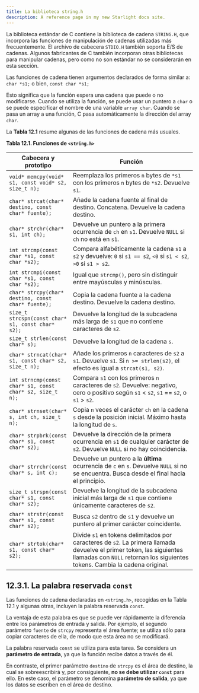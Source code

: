```yaml
---
title: La biblioteca string.h
description: A reference page in my new Starlight docs site.
---
```


La biblioteca estándar de C contiene la biblioteca de cadena `STRING.H`, que incorpora las funciones de manipulación de cadenas utilizadas más frecuentemente. El archivo de cabecera `STDIO.H` también soporta E/S de cadenas. Algunos fabricantes de C también incorporan otras bibliotecas para manipular cadenas, pero como no son estándar no se considerarán en esta sección.  

Las funciones de cadena tienen argumentos declarados de forma similar a:  
`char *s1;` o bien, `const char *s1;`  

Esto significa que la función espera una cadena que puede o no modificarse. Cuando se utiliza la función, se puede usar un puntero a `char` o se puede especificar el nombre de una variable `array char`. Cuando se pasa un array a una función, C pasa automáticamente la dirección del array `char`.

La **Tabla 12.1** resume algunas de las funciones de cadena más usuales.

**Tabla 12.1. Funciones de `<string.h>`**

| Cabecera y prototipo                                     | Función |
|----------------------------------------------------------|---------|
| `void* memcpy(void* s1, const void* s2, size_t n);`      | Reemplaza los primeros `n` bytes de `*s1` con los primeros `n` bytes de `*s2`. Devuelve `s1`. |
| `char* strcat(char* destino, const char* fuente);`       | Añade la cadena fuente al final de destino. Concatena. Devuelve la cadena destino. |
| `char* strchr(char* s1, int ch);`                        | Devuelve un puntero a la primera ocurrencia de `ch` en `s1`. Devuelve `NULL` si `ch` no está en `s1`. |
| `int strcmp(const char *s1, const char *s2);`             | Compara alfabéticamente la cadena `s1` a `s2` y devuelve: `0` si `s1 == s2`, `<0` si `s1 < s2`, `>0` si `s1 > s2`. |
| `int strcmpi(const char *s1, const char *s2);`            | Igual que `strcmp()`, pero sin distinguir entre mayúsculas y minúsculas. |
| `char* strcpy(char* destino, const char* fuente);`       | Copia la cadena fuente a la cadena destino. Devuelve la cadena destino. |
| `size_t strcspn(const char* s1, const char* s2);`         | Devuelve la longitud de la subcadena más larga de `s1` que no contiene caracteres de `s2`. |
| `size_t strlen(const char* s);`                          | Devuelve la longitud de la cadena `s`. |
| `char* strncat(char* s1, const char* s2, size_t n);`      | Añade los primeros `n` caracteres de `s2` a `s1`. Devuelve `s1`. Si `n >= strlen(s2)`, el efecto es igual a `strcat(s1, s2)`. |
| `int strncmp(const char* s1, const char* s2, size_t n);`  | Compara `s1` con los primeros `n` caracteres de `s2`. Devuelve: negativo, cero o positivo según `s1` < `s2`, `s1` == `s2`, o `s1` > `s2`. |
| `char* strnset(char* s, int ch, size_t n);`              | Copia `n` veces el carácter `ch` en la cadena `s` desde la posición inicial. Máximo hasta la longitud de `s`. |
| `char* strpbrk(const char* s1, const char* s2);`         | Devuelve la dirección de la primera ocurrencia en `s1` de cualquier carácter de `s2`. Devuelve `NULL` si no hay coincidencia. |
| `char* strrchr(const char* s, int c);`                   | Devuelve un puntero a la **última** ocurrencia de `c` en `s`. Devuelve `NULL` si no se encuentra. Busca desde el final hacia el principio. |
| `size_t strspn(const char* s1, const char* s2);`          | Devuelve la longitud de la subcadena inicial más larga de `s1` que contiene únicamente caracteres de `s2`. |
| `char* strstr(const char* s1, const char* s2);`          | Busca `s2` dentro de `s1` y devuelve un puntero al primer carácter coincidente. |
| `char* strtok(char* s1, const char* s2);`                | Divide `s1` en tokens delimitados por caracteres de `s2`. La primera llamada devuelve el primer token, las siguientes llamadas con `NULL` retornan los siguientes tokens. Cambia la cadena original. |

## 12.3.1. La palabra reservada `const`

Las funciones de cadena declaradas en `<string.h>`, recogidas en la Tabla 12.1 y algunas otras, incluyen la palabra reservada `const`.

La ventaja de esta palabra es que se puede ver rápidamente la diferencia entre los parámetros de entrada y salida. Por ejemplo, el segundo parámetro `fuente` de `strcpy` representa el área fuente; se utiliza sólo para copiar caracteres de ella, de modo que esta área no se modificará.

La palabra reservada `const` se utiliza para esta tarea. Se considera un **parámetro de entrada**, ya que la función recibe datos a través de él.

En contraste, el primer parámetro `destino` de `strcpy` es el área de destino, la cual se sobreescribirá y, por consiguiente, **no se debe utilizar `const`** para ello. En este caso, el parámetro se denomina **parámetro de salida**, ya que los datos se escriben en el área de destino.
